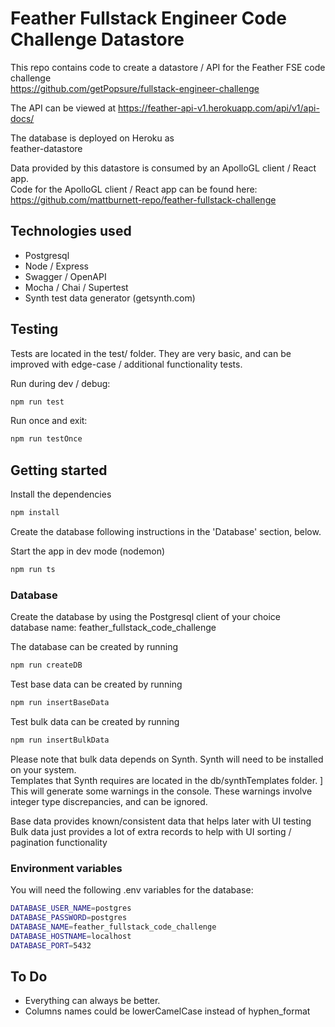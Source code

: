 # Feather Fullstack Engineer Code Challenge Datastore

This repo contains code to create a datastore / API for the Feather FSE code challenge \
https://github.com/getPopsure/fullstack-engineer-challenge

The API can be viewed at https://feather-api-v1.herokuapp.com/api/v1/api-docs/

The database is deployed on Heroku as \
feather-datastore

Data provided by this datastore is consumed by an ApolloGL client / React app. \
Code for the ApolloGL client / React app can be found here: \
https://github.com/mattburnett-repo/feather-fullstack-challenge

## Technologies used
* Postgresql 
* Node / Express 
* Swagger / OpenAPI
* Mocha / Chai / Supertest
* Synth test data generator (getsynth.com)

## Testing
Tests are located in the test/ folder. They are very basic, and can be improved with edge-case / additional functionality tests.

Run during dev / debug:
```bash
npm run test
```

Run once and exit:
```bash
npm run testOnce
```

## Getting started
Install the dependencies
```bash
npm install
```
Create the database following instructions in the 'Database' section, below.

Start the app in dev mode (nodemon)
```bash
npm run ts
```

### Database
Create the database by using the Postgresql client of your choice \
database name: feather_fullstack_code_challenge

The database can be created by running
```bash
npm run createDB
```

Test base data can be created by running
```bash
npm run insertBaseData
```

Test bulk data can be created by running
```bash
npm run insertBulkData
```
Please note that bulk data depends on Synth. Synth will need to be installed on your system. \
Templates that Synth requires are located in the db/synthTemplates folder. ]
This will generate some warnings in the console. These warnings involve integer type discrepancies, and can be ignored.
  
Base data provides known/consistent data that helps later with UI testing \
Bulk data just provides a lot of extra records to help with UI sorting / pagination functionality

### Environment variables
You will need the following .env variables for the database:
```bash
DATABASE_USER_NAME=postgres
DATABASE_PASSWORD=postgres
DATABASE_NAME=feather_fullstack_code_challenge 
DATABASE_HOSTNAME=localhost
DATABASE_PORT=5432 
```

## To Do
* Everything can always be better.
* Columns names could be lowerCamelCase instead of hyphen_format

